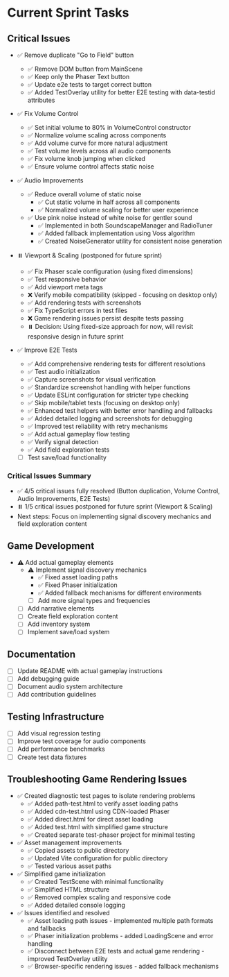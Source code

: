 # Current Sprint Tasks

## Critical Issues
- ✅ Remove duplicate "Go to Field" button
  - ✅ Remove DOM button from MainScene
  - ✅ Keep only the Phaser Text button
  - ✅ Update e2e tests to target correct button
  - ✅ Added TestOverlay utility for better E2E testing with data-testid attributes

- ✅ Fix Volume Control
  - ✅ Set initial volume to 80% in VolumeControl constructor
  - ✅ Normalize volume scaling across components
  - ✅ Add volume curve for more natural adjustment
  - ✅ Test volume levels across all audio components
  - ✅ Fix volume knob jumping when clicked
  - ✅ Ensure volume control affects static noise

- ✅ Audio Improvements
  - ✅ Reduce overall volume of static noise
    - ✅ Cut static volume in half across all components
    - ✅ Normalized volume scaling for better user experience
  - ✅ Use pink noise instead of white noise for gentler sound
    - ✅ Implemented in both SoundscapeManager and RadioTuner
    - ✅ Added fallback implementation using Voss algorithm
    - ✅ Created NoiseGenerator utility for consistent noise generation

- ⏸️ Viewport & Scaling (postponed for future sprint)
  - ✅ Fix Phaser scale configuration (using fixed dimensions)
  - ✅ Test responsive behavior
  - ✅ Add viewport meta tags
  - ❌ Verify mobile compatibility (skipped - focusing on desktop only)
  - ✅ Add rendering tests with screenshots
  - ✅ Fix TypeScript errors in test files
  - ❌ Game rendering issues persist despite tests passing
  - ⏸️ Decision: Using fixed-size approach for now, will revisit responsive design in future sprint

- ✅ Improve E2E Tests
  - ✅ Add comprehensive rendering tests for different resolutions
  - ✅ Test audio initialization
  - ✅ Capture screenshots for visual verification
  - ✅ Standardize screenshot handling with helper functions
  - ✅ Update ESLint configuration for stricter type checking
  - ✅ Skip mobile/tablet tests (focusing on desktop only)
  - ✅ Enhanced test helpers with better error handling and fallbacks
  - ✅ Added detailed logging and screenshots for debugging
  - ✅ Improved test reliability with retry mechanisms
  - ✅ Add actual gameplay flow testing
  - ✅ Verify signal detection
  - ✅ Add field exploration tests
  - [ ] Test save/load functionality

### Critical Issues Summary
- ✅ 4/5 critical issues fully resolved (Button duplication, Volume Control, Audio Improvements, E2E Tests)
- ⏸️ 1/5 critical issues postponed for future sprint (Viewport & Scaling)
- Next steps: Focus on implementing signal discovery mechanics and field exploration content

## Game Development
- ⚠️ Add actual gameplay elements
  - ⚠️ Implement signal discovery mechanics
    - ✅ Fixed asset loading paths
    - ✅ Fixed Phaser initialization
    - ✅ Added fallback mechanisms for different environments
    - [ ] Add more signal types and frequencies
  - [ ] Add narrative elements
  - [ ] Create field exploration content
  - [ ] Add inventory system
  - [ ] Implement save/load system

## Documentation
- [ ] Update README with actual gameplay instructions
- [ ] Add debugging guide
- [ ] Document audio system architecture
- [ ] Add contribution guidelines

## Testing Infrastructure
- [ ] Add visual regression testing
- [ ] Improve test coverage for audio components
- [ ] Add performance benchmarks
- [ ] Create test data fixtures

## Troubleshooting Game Rendering Issues
- ✅ Created diagnostic test pages to isolate rendering problems
  - ✅ Added path-test.html to verify asset loading paths
  - ✅ Added cdn-test.html using CDN-loaded Phaser
  - ✅ Added direct.html for direct asset loading
  - ✅ Added test.html with simplified game structure
  - ✅ Created separate test-phaser project for minimal testing
- ✅ Asset management improvements
  - ✅ Copied assets to public directory
  - ✅ Updated Vite configuration for public directory
  - ✅ Tested various asset paths
- ✅ Simplified game initialization
  - ✅ Created TestScene with minimal functionality
  - ✅ Simplified HTML structure
  - ✅ Removed complex scaling and responsive code
  - ✅ Added detailed console logging
- ✅ Issues identified and resolved
  - ✅ Asset loading path issues - implemented multiple path formats and fallbacks
  - ✅ Phaser initialization problems - added LoadingScene and error handling
  - ✅ Disconnect between E2E tests and actual game rendering - improved TestOverlay utility
  - ✅ Browser-specific rendering issues - added fallback mechanisms